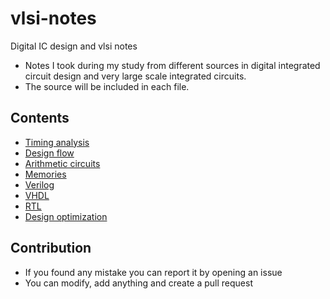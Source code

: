 # vlsi-notes
Digital IC design and vlsi notes
- Notes I took during my study from different sources in digital integrated circuit design and very large scale integrated circuits.
- The source will be included in each file.

## Contents
- [Timing analysis](timing-analysis)
- [Design flow](design-flow)
- [Arithmetic circuits](arithmetic-circuits)
- [Memories](memories)
- [Verilog](verilog)
- [VHDL](vhdl)
- [RTL](rtl)
- [Design optimization](design-optimization/design-optimization.md)

## Contribution
- If you found any mistake you can report it by opening an issue
- You can modify, add anything and create a pull request
